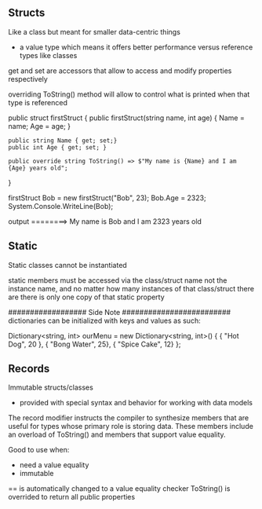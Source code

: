 ## Structs
Like a class but meant for smaller data-centric things
-  a value type which means it offers better performance versus reference types like classes


get and set are accessors that allow to access and modify properties respectively

overriding ToString() method will allow to control what is printed when that type is referenced

public struct firstStruct 
{
    public firstStruct(string name, int age)
    {
        Name = name;
        Age = age;
    }

    public string Name { get; set;}
    public int Age { get; set; }

    public override string ToString() => $"My name is {Name} and I am {Age} years old";
}


firstStruct Bob = new firstStruct("Bob", 23);
Bob.Age = 2323;
System.Console.WriteLine(Bob);

output ========> My name is Bob and I am 2323 years old 


## Static 
Static classes cannot be instantiated 

static members must be accessed via the class/struct name not the instance name, and no matter how many instances of that class/struct there are there is only one copy of that static property



################## Side Note #########################
dictionaries can be initialized with keys and values as such:

Dictionary<string, int> ourMenu = new Dictionary<string, int>()
{
    { "Hot Dog", 20 },
    { "Bong Water", 25},
    { "Spice Cake", 12}
};

## Records
Immutable structs/classes
- provided with special syntax and behavior for working with data models

The record modifier instructs the compiler to synthesize members that are useful for types whose primary role is storing data. These members include an overload of ToString() and members that support value equality.

Good to use when:
- need a value equality
- immutable


== is automatically changed to a value equality checker
ToString() is overrided to return all public properties
